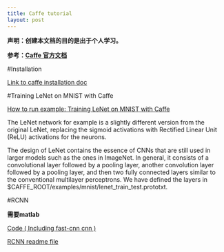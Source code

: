 ```yaml
---
title: Caffe tutorial
layout: post
---
```



**声明：创建本文档的目的是出于个人学习。**

**参考：[Caffe 官方文档][CaffeOfficial]**

[CaffeOfficial]: http://caffe.berkeleyvision.org "caffe yangqing jia"

#Installation

[Link to caffe installation doc](http://caffe.berkeleyvision.org/installation.html)

#Training LeNet on MNIST with Caffe

[How to run example: Training LeNet on MNIST with Caffe](http://caffe.berkeleyvision.org/gathered/examples/mnist.html)

The LeNet network for example is a slightly different version from the original LeNet, replacing the sigmoid activations with Rectified Linear Unit (ReLU) activations for the neurons.

The design of LeNet contains the essence of CNNs that are still used in larger models such as the ones in ImageNet. In general, it consists of a convolutional layer followed by a pooling layer, another convolution layer followed by a pooling layer, and then two fully connected layers similar to the conventional multilayer perceptrons. We have defined the layers in $CAFFE\_ROOT/examples/mnist/lenet\_train_test.prototxt.

#RCNN

**需要matlab**

[Code ( Including fast-cnn cnn )][Ross Girshick' s github]

[RCNN readme file][rcnnreadmefile]

[rcnnreadmefile]: rcnn_readme.html

[Ross Girshick' s github]: https://github.com/rbgirshick



